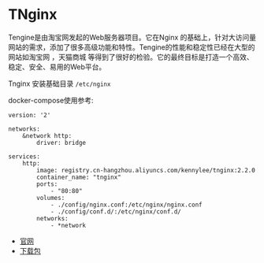 # TNginx

Tengine是由淘宝网发起的Web服务器项目。它在Nginx 的基础上，针对大访问量网站的需求，添加了很多高级功能和特性。Tengine的性能和稳定性已经在大型的网站如淘宝网 ，天猫商城 等得到了很好的检验。它的最终目标是打造一个高效、稳定、安全、易用的Web平台。

Tnginx 安装基础目录 `/etc/nginx`

docker-compose使用参考:

```
version: '2'
    
networks:
    &network http:
        driver: bridge

services:
    http:
        image: registry.cn-hangzhou.aliyuncs.com/kennylee/tnginx:2.2.0
        container_name: "tnginx"
        ports:
            - "80:80"
        volumes:
            - ./config/nginx.conf:/etc/nginx/nginx.conf
            - ./config/conf.d/:/etc/nginx/conf.d/
        networks:
            - *network 
```


* [官网](https://tengine.taobao.org/)
* [下载包](https://tengine.taobao.org/download.html)




